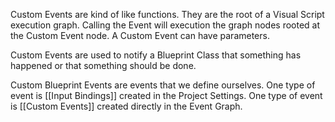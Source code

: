 Custom Events are kind of like functions.
They are the root of a Visual Script execution graph.
Calling the Event will execution the graph nodes rooted at the Custom Event node.
A Custom Event can have parameters.

Custom Events are used to notify a Blueprint Class that something has happened or that something should be done.

Custom Blueprint Events are events that we define ourselves.
One type of event is [[Input Bindings]] created in the Project Settings.
One type of event is [[Custom Events]] created directly in the Event Graph.
